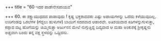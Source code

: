 +++
title = "60 ಇದರ ಪಾಡೇನೇಸಪಾಯವ"

+++
60. ಈ ಶಕ್ತ್ಯಾಯುಧದದ ಪಾಡಾವುದು ! ಕೃಷ್ಣ ಭಕ್ತರಾದವರು ಎಷ್ಟು ಅಪಾಯಗಳನ್ನು ಒದೆದು ಕಳೆಯುವುದಿಲ್ಲ. ಉರಿಗೆಂಡವು ಒರಲೆಗಳ (ಗೆದ್ದಲು ಹುಳುಗಳ) ಬಾಯಿಗೆ ಸದರವಾದ ಆಹಾರವೇ. ಅತಿಶಯವಾದ ಕಿಡಿಗಳನ್ನುಗುಳುತ್ತಾ, ಕಪ್ಪಾದ ದಟ್ಟ ಹೊಗೆಯನ್ನು ಚಿಮ್ಮಿಸುತ್ತಾ ಅರ್ಜುನನ ಮೇಲೆ ನುಗ್ಗುತ್ತಿದ್ದ ದಿವ್ಯವಾದ ಆ ಮಹಾ ಅಂಕುಶಕ್ಕೆ  ಶ್ರೀಕೃಷ್ಣನು ಅಡ್ಡವಾಗಿ ಬಂದು ತನ್ನ ವಕ್ಷ ಸ್ಥಳವನ್ನು ಒಡ್ಡಿದನು.